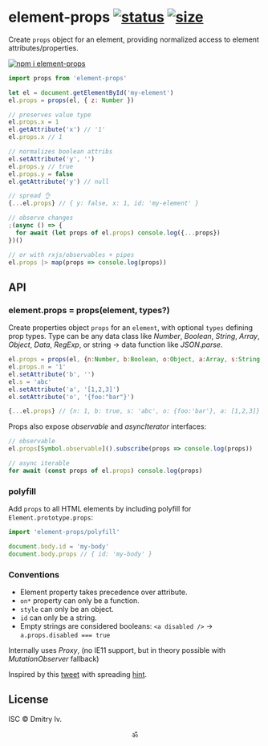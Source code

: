 # element-props [![status](https://travis-ci.org/spectjs/element-props.svg?branch=master)](https://travis-ci.org/spectjs/element-props) [![size](https://img.shields.io/bundlephobia/minzip/element-props?label=size)](https://bundlephobia.com/result?p=element-props)

Create `props` object for an element, providing normalized access to element attributes/properties.

[![npm i element-props](https://nodei.co/npm/element-props.png?mini=true)](https://nodei.co/npm/element-props/)

```js
import props from 'element-props'

let el = document.getElementById('my-element')
el.props = props(el, { z: Number })

// preserves value type
el.props.x = 1
el.getAttribute('x') // '1'
el.props.x // 1

// normalizes boolean attribs
el.setAttribute('y', '')
el.props.y // true
el.props.y = false
el.getAttribute('y') // null

// spread 👌
{...el.props} // { y: false, x: 1, id: 'my-element' }

// observe changes
;(async () => {
  for await (let props of el.props) console.log({...props})
})()

// or with rxjs/observables + pipes
el.props |> map(props => console.log(props))
```

## API

### element.props = props(element, types?)

Create properties object `props` for an `element`, with optional `types` defining prop types. Type can be any data class like _Number_, _Boolean_, _String_, _Array_, _Object_, _Data_, _RegExp_, or string → data function like _JSON.parse_.

```js
el.props = props(el, {n:Number, b:Boolean, o:Object, a:Array, s:String, d:Date})
el.props.n = '1'
el.setAttribute('b', '')
el.s = 'abc'
el.setAttribute('a', '[1,2,3]')
el.setAttribute('o', '{foo:"bar"}')

{...el.props} // {n: 1, b: true, s: 'abc', o: {foo:'bar'}, a: [1,2,3]}
```

Props also expose _observable_ and _asyncIterator_ interfaces:

```js
// observable
el.props[Symbol.observable]().subscribe(props => console.log(props))

// async iterable
for await (const props of el.props) console.log(props)
```

### polyfill

Add `props` to all HTML elements by including polyfill for `Element.prototype.props`:

```js
import 'element-props/polyfill'

document.body.id = 'my-body'
document.body.props // { id: 'my-body' }
```

### Conventions

* Element property takes precedence over attribute.
* `on*` property can only be a function.
* `style` can only be an object.
* `id` can only be a string.
* Empty strings are considered booleans: `<a disabled />` → `a.props.disabled === true`

Internally uses _Proxy_, (no IE11 support, but in theory possible with  _MutationObserver_ fallback)

Inspired by this [tweet](https://twitter.com/WebReflection/status/1260948278977409026?s=20) with spreading [hint](https://github.com/tc39/proposal-object-rest-spread/issues/69#issuecomment-633232470).


## License

ISC © Dmitry Iv.

<p align="center">ॐ</p>
